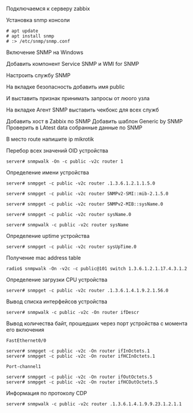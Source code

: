 
Подключаемся к серверу zabbix


Установка snmp консоли
```
# apt update
# apt install snmp 
# :> /etc/snmp/snmp.conf
```


Включение SNMP на Windows 

Добавить компонент Service SNMP и WMI for SNMP

Настроить службу SNMP

На вкладке безопасность добавить имя public

И выставить признак принимать запросы от люого узла

На вкладке Агент SNMP выставить чекбокс для всех служб


Добавить хост в Zabbix по SNMP
Добавить шаблон Generic by SNMP 
Проверить в LAtest data собранные данные по SNMP

В место route напишите ip mikrotik

Перебор всех значений OID устройства
```
server# snmpwalk -On -c public -v2c router 1
```
Определение имени устройства
```
server# snmpget -c public -v2c router .1.3.6.1.2.1.1.5.0

server# snmpget -c public -v2c router SNMPv2-SMI::mib-2.1.5.0

server# snmpget -c public -v2c router SNMPv2-MIB::sysName.0

server# snmpget -c public -v2c router sysName.0

server# snmpwalk -c public -v2c router sysName
```
Определение uptime устройства
```
server# snmpget -c public -v2c router sysUpTime.0

```
Получение mac address table
```
radio$ snmpwalk -On -v2c -c public@101 switch 1.3.6.1.2.1.17.4.3.1.2
```
Определение загрузки CPU устройства
```
server# snmpget -c public -v2c router .1.3.6.1.4.1.9.2.1.56.0
```
Вывод списка интерфейсов устройства
```
server# snmpwalk -c public -v2c -On router ifDescr
```

Вывод количества байт, прошедших через порт устройства с момента его включения
```
FastEthernet0/0

server# snmpget -c public -v2c -On router ifInOctets.1
server# snmpget -c public -v2c -On router ifHCInOctets.1

Port-channel1

server# snmpget -c public -v2c -On router ifOutOctets.5
server# snmpget -c public -v2c -On router ifHCOutOctets.5
```
Информация по протоколу CDP
```
server# snmpwalk -c public -v2c router .1.3.6.1.4.1.9.9.23.1.2.1.1
```
